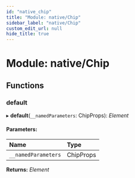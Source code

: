```yaml
---
id: "native_chip"
title: "Module: native/Chip"
sidebar_label: "native/Chip"
custom_edit_url: null
hide_title: true
---
```


# Module: native/Chip

## Functions

### default

▸ **default**(`__namedParameters`: ChipProps): *Element*

#### Parameters:

Name | Type |
:------ | :------ |
`__namedParameters` | ChipProps |

**Returns:** *Element*

